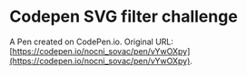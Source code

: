 # Codepen SVG filter challenge 

A Pen created on CodePen.io. Original URL: [https://codepen.io/nocni_sovac/pen/vYwOXpy](https://codepen.io/nocni_sovac/pen/vYwOXpy).

